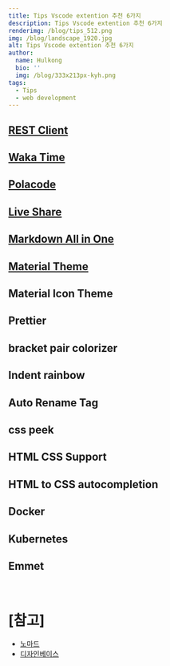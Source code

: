 ```yaml
---
title: Tips Vscode extention 추천 6가지
description: Tips Vscode extention 추천 6가지
renderimg: /blog/tips_512.png
img: /blog/landscape_1920.jpg
alt: Tips Vscode extention 추천 6가지
author:
  name: Hulkong
  bio: ''
  img: /blog/333x213px-kyh.png
tags:
  - Tips
  - web development
---
```


## [REST Client](https://marketplace.visualstudio.com/items?itemName=humao.rest-client)

## [Waka Time](https://wakatime.com/vs-code)

## [Polacode](https://marketplace.visualstudio.com/items?itemName=pnp.polacode)

## [Live Share](https://visualstudio.microsoft.com/ko/services/live-share/)

## [Markdown All in One](https://marketplace.visualstudio.com/items?itemName=yzhang.markdown-all-in-one)

## [Material Theme](https://marketplace.visualstudio.com/items?itemName=fredrikaverpil.vscode-material-theme)

## Material Icon Theme

## Prettier

## bracket pair colorizer

## Indent rainbow

## Auto Rename Tag

## css peek

## HTML CSS Support

## HTML to CSS autocompletion

## Docker

## Kubernetes

## Emmet

<br/>

# [참고]

- [노마드](https://www.youtube.com/watch?v=u3Ph_M2bySg&t=2s)
- [디자인베이스](https://www.youtube.com/watch?v=Q_gcAAKfGKw&t=245s)
